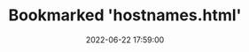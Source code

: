 ---
date: 2022-06-22 17:59:00
mfbookmark: http://seriss.com/people/erco/unixtools/hostnames.html
draft: false
title: Bookmarked 'hostnames.html'
tags: ["Bookmark", "Indieweb"]
tldr: A convenient list of hostnames, for naming future computers
---